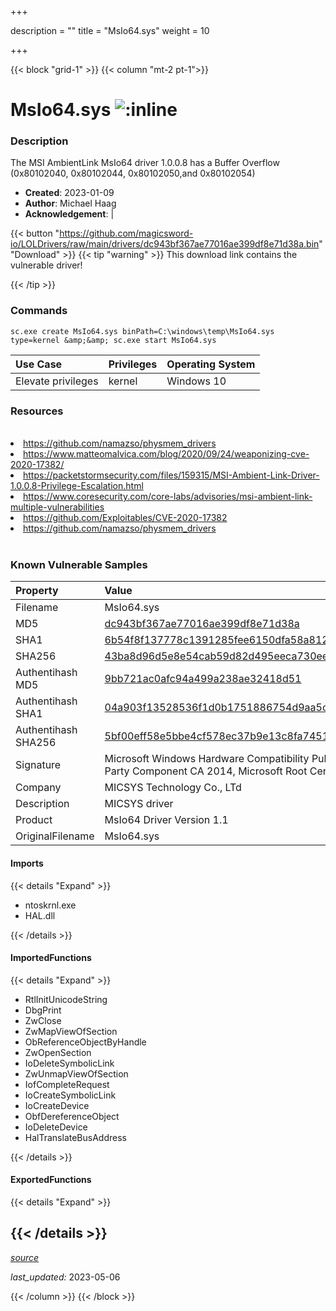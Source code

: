 +++

description = ""
title = "MsIo64.sys"
weight = 10

+++


{{< block "grid-1" >}}
{{< column "mt-2 pt-1">}}


# MsIo64.sys ![:inline](/images/twitter_verified.png) 


### Description

The MSI AmbientLink MsIo64 driver 1.0.0.8 has a Buffer Overflow (0x80102040, 0x80102044, 0x80102050,and 0x80102054)

- **Created**: 2023-01-09
- **Author**: Michael Haag
- **Acknowledgement**:  | [](https://twitter.com/)

{{< button "https://github.com/magicsword-io/LOLDrivers/raw/main/drivers/dc943bf367ae77016ae399df8e71d38a.bin" "Download" >}}
{{< tip "warning" >}}
This download link contains the vulnerable driver!

{{< /tip >}}

### Commands

```
sc.exe create MsIo64.sys binPath=C:\windows\temp\MsIo64.sys type=kernel &amp;&amp; sc.exe start MsIo64.sys
```

| Use Case | Privileges | Operating System | 
|:---- | ---- | ---- |
| Elevate privileges | kernel | Windows 10 |

### Resources
<br>
<li><a href=" https://github.com/namazso/physmem_drivers"> https://github.com/namazso/physmem_drivers</a></li>
<li><a href=" https://www.matteomalvica.com/blog/2020/09/24/weaponizing-cve-2020-17382/"> https://www.matteomalvica.com/blog/2020/09/24/weaponizing-cve-2020-17382/</a></li>
<li><a href="https://packetstormsecurity.com/files/159315/MSI-Ambient-Link-Driver-1.0.0.8-Privilege-Escalation.html">https://packetstormsecurity.com/files/159315/MSI-Ambient-Link-Driver-1.0.0.8-Privilege-Escalation.html</a></li>
<li><a href="https://www.coresecurity.com/core-labs/advisories/msi-ambient-link-multiple-vulnerabilities">https://www.coresecurity.com/core-labs/advisories/msi-ambient-link-multiple-vulnerabilities</a></li>
<li><a href="https://github.com/Exploitables/CVE-2020-17382">https://github.com/Exploitables/CVE-2020-17382</a></li>
<li><a href="https://github.com/namazso/physmem_drivers">https://github.com/namazso/physmem_drivers</a></li>
<br>

### Known Vulnerable Samples

| Property           | Value |
|:-------------------|:------|
| Filename           | MsIo64.sys |
| MD5                | [dc943bf367ae77016ae399df8e71d38a](https://www.virustotal.com/gui/file/dc943bf367ae77016ae399df8e71d38a) |
| SHA1               | [6b54f8f137778c1391285fee6150dfa58a8120b1](https://www.virustotal.com/gui/file/6b54f8f137778c1391285fee6150dfa58a8120b1) |
| SHA256             | [43ba8d96d5e8e54cab59d82d495eeca730eeb16e4743ed134cdd495c51a4fc89](https://www.virustotal.com/gui/file/43ba8d96d5e8e54cab59d82d495eeca730eeb16e4743ed134cdd495c51a4fc89) |
| Authentihash MD5   | [9bb721ac0afc94a499a238ae32418d51](https://www.virustotal.com/gui/search/authentihash%253A9bb721ac0afc94a499a238ae32418d51) |
| Authentihash SHA1  | [04a903f13528536f1d0b1751886754d9aa5cdafa](https://www.virustotal.com/gui/search/authentihash%253A04a903f13528536f1d0b1751886754d9aa5cdafa) |
| Authentihash SHA256| [5bf00eff58e5bbe4cf578ec37b9e13c8fa74511fb2644352fcc091347153a709](https://www.virustotal.com/gui/search/authentihash%253A5bf00eff58e5bbe4cf578ec37b9e13c8fa74511fb2644352fcc091347153a709) |
| Signature         | Microsoft Windows Hardware Compatibility Publisher, Microsoft Windows Third Party Component CA 2014, Microsoft Root Certificate Authority 2010   |
| Company           | MICSYS Technology Co., LTd |
| Description       | MICSYS driver |
| Product           | MsIo64 Driver Version 1.1 |
| OriginalFilename  | MsIo64.sys |


#### Imports
{{< details "Expand" >}}
* ntoskrnl.exe
* HAL.dll

{{< /details >}}
#### ImportedFunctions
{{< details "Expand" >}}
* RtlInitUnicodeString
* DbgPrint
* ZwClose
* ZwMapViewOfSection
* ObReferenceObjectByHandle
* ZwOpenSection
* IoDeleteSymbolicLink
* ZwUnmapViewOfSection
* IofCompleteRequest
* IoCreateSymbolicLink
* IoCreateDevice
* ObfDereferenceObject
* IoDeleteDevice
* HalTranslateBusAddress

{{< /details >}}
#### ExportedFunctions
{{< details "Expand" >}}

{{< /details >}}
-----



[*source*](https://github.com/magicsword-io/LOLDrivers/tree/main/yaml/msio64.yaml)

*last_updated:* 2023-05-06








{{< /column >}}
{{< /block >}}
